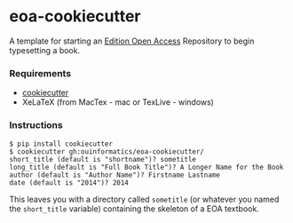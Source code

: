 eoa-cookiecutter
================

A template for starting an [Edition Open Access](http://www.edition-open-access.de/) Repository to begin typesetting a book.

### Requirements

* [cookiecutter](https://github.com/audreyr/cookiecutter)
* XeLaTeX (from MacTex - mac or TexLive - windows)

### Instructions

    $ pip install cookiecutter
    $ cookiecutter gh:ouinformatics/eoa-cookiecutter/
    short_title (default is "shortname")? sometitle
    long_title (default is "Full Book Title")? A Longer Name for the Book
    author (default is "Author Name")? Firstname Lastname
    date (default is "2014")? 2014
    
This leaves you with a directory called `sometitle` (or whatever you named the `short_title` variable) containing the skeleton of a EOA textbook.

